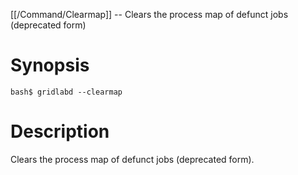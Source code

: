 [[/Command/Clearmap]] -- Clears the process map of defunct jobs (deprecated form)

# Synopsis

~~~
bash$ gridlabd --clearmap                                              
~~~

# Description

Clears the process map of defunct jobs (deprecated form).

